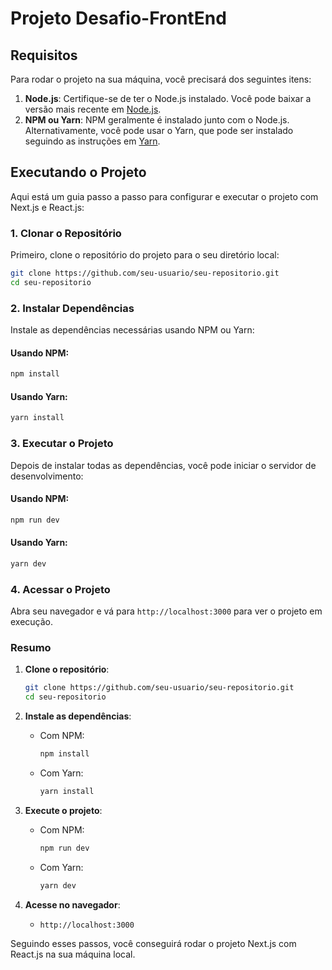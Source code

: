 # Projeto Desafio-FrontEnd

## Requisitos

Para rodar o projeto na sua máquina, você precisará dos seguintes itens:

1. **Node.js**: Certifique-se de ter o Node.js instalado. Você pode baixar a versão mais recente em [Node.js](https://nodejs.org/).
2. **NPM ou Yarn**: NPM geralmente é instalado junto com o Node.js. Alternativamente, você pode usar o Yarn, que pode ser instalado seguindo as instruções em [Yarn](https://yarnpkg.com/).

## Executando o Projeto

Aqui está um guia passo a passo para configurar e executar o projeto com Next.js e React.js:

### 1. Clonar o Repositório

Primeiro, clone o repositório do projeto para o seu diretório local:

```bash
git clone https://github.com/seu-usuario/seu-repositorio.git
cd seu-repositorio
```

### 2. Instalar Dependências

Instale as dependências necessárias usando NPM ou Yarn:

#### Usando NPM:

```bash
npm install
```

#### Usando Yarn:

```bash
yarn install
```

### 3. Executar o Projeto

Depois de instalar todas as dependências, você pode iniciar o servidor de desenvolvimento:

#### Usando NPM:

```bash
npm run dev
```

#### Usando Yarn:

```bash
yarn dev
```

### 4. Acessar o Projeto

Abra seu navegador e vá para `http://localhost:3000` para ver o projeto em execução.

### Resumo

1. **Clone o repositório**:
    ```bash
    git clone https://github.com/seu-usuario/seu-repositorio.git
    cd seu-repositorio
    ```

2. **Instale as dependências**:
    - Com NPM:
        ```bash
        npm install
        ```
    - Com Yarn:
        ```bash
        yarn install
        ```

3. **Execute o projeto**:
    - Com NPM:
        ```bash
        npm run dev
        ```
    - Com Yarn:
        ```bash
        yarn dev
        ```

4. **Acesse no navegador**:
    - `http://localhost:3000`

Seguindo esses passos, você conseguirá rodar o projeto Next.js com React.js na sua máquina local.